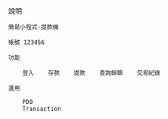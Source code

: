 說明

    簡易小程式-提款機

    帳號 123456

    功能

        登入    存款    提款    查詢餘額    交易紀錄

    運用

        PDO
        Transaction
